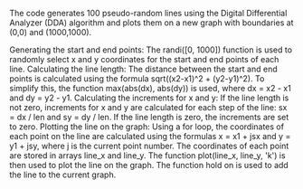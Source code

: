 The code generates 100 pseudo-random lines using the Digital Differential Analyzer (DDA) algorithm and plots them on a new graph with boundaries at (0,0) and (1000,1000).

Generating the start and end points: The randi([0, 1000]) function is used to randomly select x and y coordinates for the start and end points of each line.
Calculating the line length: The distance between the start and end points is calculated using the formula sqrt((x2-x1)^2 + (y2-y1)^2). To simplify this, the function max(abs(dx), abs(dy)) is used, where dx = x2 - x1 and dy = y2 - y1.
Calculating the increments for x and y: If the line length is not zero, increments for x and y are calculated for each step of the line: sx = dx / len and sy = dy / len. If the line length is zero, the increments are set to zero.
Plotting the line on the graph: Using a for loop, the coordinates of each point on the line are calculated using the formulas x = x1 + jsx and y = y1 + jsy, where j is the current point number. The coordinates of each point are stored in arrays line_x and line_y. The function plot(line_x, line_y, 'k') is then used to plot the line on the graph. The function hold on is used to add the line to the current graph.
